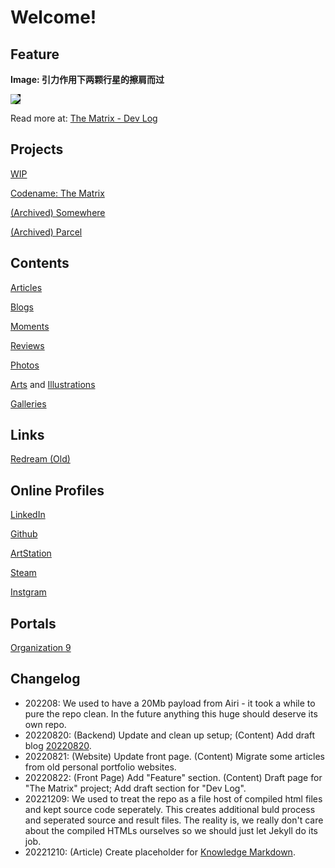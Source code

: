 <style>
/* Element Default Styles */
img {
	max-width: 100%;
	max-height: 100%;
}

/* Layout Components */
.image-box {
    display: grid;
    height: 100%;
}
.center-fit {
    max-width: 100%;
    max-height: 100vh;
    margin: auto;
}
</style>

<script src="https://kit.fontawesome.com/9f2cdb261e.js" crossorigin="anonymous"></script>

<script src="http://ajax.googleapis.com/ajax/libs/jquery/1/jquery.min.js"></script>

# Welcome!

## Feature

<strong>Image: 引力作用下两颗行星的擦肩而过</strong>

<img src="https://images.totalimagine.com/the-matrix-two-points-20220822.png" style="background-color: black;"/>
<p>Read more at: <a href="projects/Matrix.html#20220822">The Matrix - Dev Log</a></p>

## Projects

<a href="projects/WIP.html">WIP</a>

<a href="projects/Matrix.html">Codename: The Matrix</a>

<a href="https://somewhere.totalimagine.com/">(Archived) Somewhere</a>

<a href="https://github.com/Charles-Zhang-Parcel">(Archived) Parcel</a>

## Contents

<a href="Articles">Articles</a>

<a href="Blogs">Blogs</a>

<a href="Moments">Moments</a>

<a href="Reviews">Reviews</a>

<a href="Photos">Photos</a>

<a href="AIArts">Arts</a> and <a href="Illustrations">Illustrations</a>

<a href="Galleries">Galleries</a>

## Links

<a href="https://files.totalimagine.com/redream.html">Redream (Old)</a>

## Online Profiles

<a href="https://www.linkedin.com/in/chaojianzhang/"><i class="fa-brands fa-linkedin"></i> LinkedIn</a>

<a href="https://github.com/chaojian-zhang"><i class="fa-brands fa-github"></i> Github</a>

<a href="https://www.artstation.com/chaojianzhang"><i class="fa-brands fa-artstation"></i> ArtStation</a>

<a href="https://steamcommunity.com/id/kernelkillerz/"><i class="fa-brands fa-steam"></i> Steam</a>

<a href="https://www.instagram.com/wozhishigeluguodeguanchazhe/"><i class="fa-brands fa-instagram"></i> Instgram</a>

## Portals

<a href="https://totalimagine.com/Organization9">Organization 9</a>

## Changelog

* 202208: We used to have a 20Mb payload from Airi - it took a while to pure the repo clean. In the future anything this huge should deserve its own repo.
* 20220820: (Backend) Update and clean up setup; (Content) Add draft blog [20220820](./Blogs#20220820-a-refurbished-website-and-public-content-posting-scheme-wip).
* 20220821: (Website) Update front page. (Content) Migrate some articles from old personal portfolio websites.
* 20220822: (Front Page) Add "Feature" section. (Content) Draft page for "The Matrix" project; Add draft section for "Dev Log".
* 20221209: We used to treat the repo as a file host of compiled html files and kept source code seperately. This creates additional buld process and seperated source and result files. The reality is, we really don't care about the compiled HTMLs ourselves so we should just let Jekyll do its job.
* 20221210: (Article) Create placeholder for [Knowledge Markdown](./Articles/KnowledgeMarkdown).